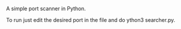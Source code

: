 A simple port scanner in Python. 

To run just edit the desired port in the file and do ython3 searcher.py.
